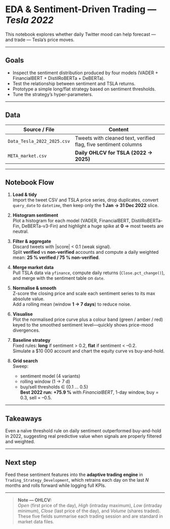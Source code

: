 # EDA & Sentiment-Driven Trading — *Tesla 2022*

This notebook explores whether daily Twitter mood can help forecast — and trade — Tesla’s price moves.

---

## Goals
* Inspect the sentiment distribution produced by four models (VADER + FinancialBERT + DistilRoBERTa + DeBERTa).  
* Test the relationship between sentiment and TSLA returns.  
* Prototype a simple long/flat strategy based on sentiment thresholds.  
* Tune the strategy’s hyper-parameters.

---

## Data
| Source / File | Content |
|---------------|---------|
| `Data_Tesla_2022_2025.csv` | Tweets with cleaned text, verified flag, five sentiment columns |
|  `META_market.csv`  | **Daily OHLCV for TSLA (2022 → 2025)** |

---

## Notebook Flow

1. **Load & tidy**  
   Import the tweet CSV and TSLA price series, drop duplicates, convert `query_date` to `datetime`, then keep only the **1 Jan → 31 Dec 2022** slice.

2. **Histogram sentiment**  
   Plot a histogram for each model (VADER, FinancialBERT, DistilRoBERTa-Fin, DeBERTa-v3-Fin) and highlight a huge spike at **0** ⇒ most tweets are neutral.

3. **Filter & aggregate**  
   Discard tweets with |score| < 0.1 (weak signal).  
   Split **verified** vs **non-verified** accounts and compute a daily weighted mean: **25 % verified / 75 % non-verified**.

4. **Merge market data**  
   Pull TSLA data via `yfinance`, compute daily returns (`Close.pct_change()`), and merge with the sentiment table on `date`.

5. **Normalise & smooth**  
   Z-score the closing price and scale each sentiment series to its max absolute value.  
   Add a rolling mean (window **1 → 7 days**) to reduce noise.

6. **Visualise**  
   Plot the normalised price curve plus a colour band (green / amber / red) keyed to the smoothed sentiment level—quickly shows price-mood divergences.

7. **Baseline strategy**  
   Fixed rules: **long** if sentiment > 0.2, **flat** if sentiment < –0.2.  
   Simulate a \$10 000 account and chart the equity curve vs buy-and-hold.

8. **Grid search**  
   Sweep:  
   * sentiment model (4 variants)  
   * rolling window (1 → 7 d)  
   * buy/sell thresholds ∈ {0.1 … 0.5}  
   **Best 2022 run:** **+75.9 %** with *FinancialBERT*, 1-day window, buy = 0.3, sell = –0.5.

---

## Takeaways
Even a naïve threshold rule on daily sentiment outperformed buy-and-hold in 2022, suggesting real predictive value when signals are properly filtered and weighted.

---

## Next step  
Feed these sentiment features into the **adaptive trading engine** in `Trading_Strategy_Development`, which retrains each day on the last *N* months and rolls forward while logging full KPIs.

---

> **Note — OHLCV:**  
> *Open* (first price of the day), *High* (intraday maximum), *Low* (intraday minimum), *Close* (last price of the day), and *Volume* (shares traded). These five fields summarise each trading session and are standard in market data files.
